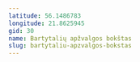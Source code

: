 ```yaml
---
latitude: 56.1486783
longitude: 21.8625945
gid: 30
name: Bartytalių apžvalgos bokštas
slug: bartytaliu-apzvalgos-bokstas
---
```


